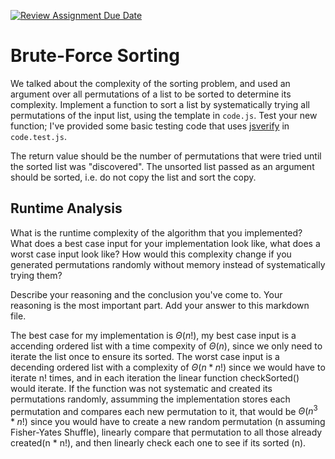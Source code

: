[![Review Assignment Due Date](https://classroom.github.com/assets/deadline-readme-button-24ddc0f5d75046c5622901739e7c5dd533143b0c8e959d652212380cedb1ea36.svg)](https://classroom.github.com/a/7eEMzrNd)
# Brute-Force Sorting

We talked about the complexity of the sorting problem, and used an argument over
all permutations of a list to be sorted to determine its complexity. Implement
a function to sort a list by systematically trying all permutations of the input
list, using the template in `code.js`. Test your new function; I've provided
some basic testing code that uses [jsverify](https://jsverify.github.io/) in
`code.test.js`.

The return value should be the number of permutations that were tried until the
sorted list was "discovered". The unsorted list passed as an argument should be
sorted, i.e. do not copy the list and sort the copy.

## Runtime Analysis

What is the runtime complexity of the algorithm that you implemented? What does
a best case input for your implementation look like, what does a worst case
input look like? How would this complexity change if you generated permutations
randomly without memory instead of systematically trying them? 

Describe your reasoning and the conclusion you've come to. Your reasoning is the
most important part. Add your answer to this markdown file.


The best case for my implementation is $\Theta(n!)$, my best case input is a accending ordered list with a time compexity of $\Theta(n)$, since we only need to iterate the list once to ensure its sorted. The worst case input is a decending ordered list with a complexity of $\Theta(n * n!)$ since we would have to iterate n! times, and in each iteration the linear function checkSorted() would iterate. If the function was not systematic and created its permutations randomly, assumming the implementation stores each permutation and compares each new permutation to it, that would be $\Theta(n^3 * n!)$ since you would have to create a new random permutation (n assuming Fisher-Yates Shuffle), linearly compare that permutation to all those already created(n * n!), and then linearly check each one to see if its sorted (n). 